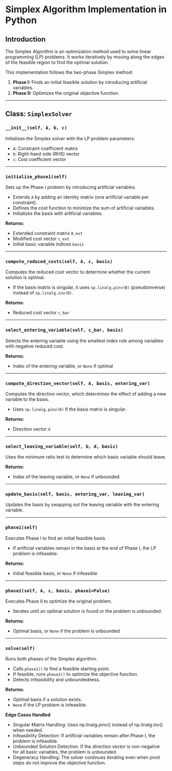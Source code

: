 # Simplex Algorithm Implementation in Python

## Introduction

The Simplex Algorithm is an optimization method used to solve linear programming (LP) problems. It works iteratively by moving along the edges of the feasible region to find the optimal solution.

This implementation follows the two-phase Simplex method:
1. **Phase I:** Finds an initial feasible solution by introducing artificial variables.
2. **Phase II:** Optimizes the original objective function.

---

## Class: `SimplexSolver`

### `__init__(self, A, b, c)`
Initializes the Simplex solver with the LP problem parameters.

- `A`: Constraint coefficient matrix
- `b`: Right-hand side (RHS) vector
- `c`: Cost coefficient vector

---

### `initialize_phase1(self)`
Sets up the Phase I problem by introducing artificial variables.

- Extends `A` by adding an identity matrix (one artificial variable per constraint).
- Defines the cost function to minimize the sum of artificial variables.
- Initializes the basis with artificial variables.

**Returns:**
- Extended constraint matrix `A_ext`
- Modified cost vector `c_ext`
- Initial basic variable indices `basis`

---

### `compute_reduced_costs(self, A, c, basis)`
Computes the reduced cost vector to determine whether the current solution is optimal.

- If the basis matrix is singular, it uses `np.linalg.pinv(B)` (pseudoinverse) instead of `np.linalg.inv(B)`.

**Returns:**
- Reduced cost vector `c_bar`

---

### `select_entering_variable(self, c_bar, basis)`
Selects the entering variable using the smallest index rule among variables with negative reduced cost.

**Returns:**
- Index of the entering variable, or `None` if optimal

---

### `compute_direction_vector(self, A, basis, entering_var)`
Computes the direction vector, which determines the effect of adding a new variable to the basis.

- Uses `np.linalg.pinv(B)` if the basis matrix is singular.

**Returns:**
- Direction vector `d`

---

### `select_leaving_variable(self, b, d, basis)`
Uses the minimum ratio test to determine which basic variable should leave.

**Returns:**
- Index of the leaving variable, or `None` if unbounded

---

### `update_basis(self, basis, entering_var, leaving_var)`
Updates the basis by swapping out the leaving variable with the entering variable.

---

### `phase1(self)`
Executes Phase I to find an initial feasible basis.

- If artificial variables remain in the basis at the end of Phase I, the LP problem is infeasible.

**Returns:**
- Initial feasible basis, or `None` if infeasible

---

### `phase2(self, A, c, basis, phase1=False)`
Executes Phase II to optimize the original problem.

- Iterates until an optimal solution is found or the problem is unbounded.

**Returns:**
- Optimal basis, or `None` if the problem is unbounded

---

### `solve(self)`
Runs both phases of the Simplex algorithm.

- Calls `phase1()` to find a feasible starting point.
- If feasible, runs `phase2()` to optimize the objective function.
- Detects infeasibility and unboundedness.

**Returns:**
- Optimal basis if a solution exists.
- `None` if the LP problem is infeasible.

**Edge Cases Handled**
- Singular Matrix Handling: Uses np.linalg.pinv() instead of np.linalg.inv() when needed.
- Infeasibility Detection: If artificial variables remain after Phase I, the problem is infeasible.
- Unbounded Solution Detection: If the direction vector is non-negative for all basic variables, the problem is unbounded.
- Degeneracy Handling: The solver continues iterating even when pivot steps do not improve the objective function.
